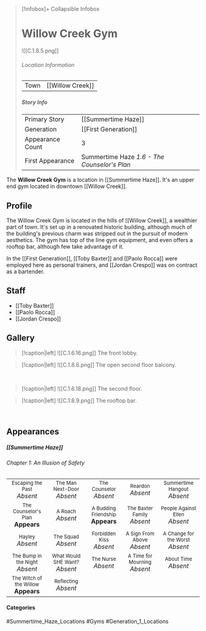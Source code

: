 > [!infobox]+ Collapsible Infobox
> # Willow Creek Gym
> ![[C.1.8.5.png]] 
> ###### Location Information
> |  |  | 
> | ---- | ---- | 
> | Town | [[Willow Creek]] | 
> 
> ##### Story Info
> |  |  | 
> | ---- | ---- | 
> | Primary Story | [[Summertime Haze]] | 
> | Generation | [[First Generation]]|
> | Appearance Count | 3 | 
> | First Appearance | Summertime Haze *1.6 - The Counselor's Plan*

The **Willow Creek Gym** is a location in [[Summertime Haze]]. It's an upper end gym located in downtown [[Willow Creek]].

## Profile
The Willow Creek Gym is located in the hills of [[Willow Creek]], a wealthier part of town. It's set up in a renovated historic building, although much of the building's previous charm was stripped out in the pursuit of modern aesthetics. The gym has top of the line gym equipment, and even offers a rooftop bar, although few take advantage of it.

In the [[First Generation]], [[Toby Baxter]] and [[Paolo Rocca]] were employed here as personal trainers, and [[Jordan Crespo]] was on contract as a bartender.

## Staff
- [[Toby Baxter]]
- [[Paolo Rocca]]
- [[Jordan Crespo]]

## Gallery
> [!caption|left]
> ![[C.1.6.16.png]] 
> The front lobby.

> [!caption|left]
> ![[C.1.8.6.png]] 
> The open second floor balcony.

<br style="clear:both; margin: 0; padding: 0" />

> [!caption|left]
> ![[C.1.6.18.png]] 
> The second floor.

> [!caption|left]
> ![[C.1.8.9.png]] 
> The rooftop bar.

<br style="clear:both; margin: 0; padding: 0" />

## Appearances
##### [[Summertime Haze]]
###### Chapter 1: An Illusion of Safety

|                                                                          |                                                                    |                                                                       |                                                                   |                                                                      |
| ------------------------------------------------------------------------ | ------------------------------------------------------------------ | --------------------------------------------------------------------- | ----------------------------------------------------------------- | -------------------------------------------------------------------- |
| <center><font size=2>Escaping the Past<br><font size=3>*Absent*          | <center><font size=2>The Man Next-Door<br><font size=3>*Absent*    | <center><font size=2>The Counselor<br><font size=3>*Absent*           | <center><font size=2>Reardon<br><font size=3>*Absent*             | <center><font size=2>Summertime Hangout<br><font size=3>*Absent*     |
| <center><font size=2>The Counselor's Plan<br><font size=3>**Appears**    | <center><font size=2>A Roach<br><font size=3>*Absent*              | <center><font size=2>A Budding Friendship<br><font size=3>**Appears** | <center><font size=2>The Baxter Family<br><font size=3>*Absent*   | <center><font size=2>People Against Ellen<br><font size=3>*Absent*   |
| <center><font size=2>Hayley<br><font size=3>*Absent*                     | <center><font size=2>The Squad<br><font size=3>*Absent*            | <center><font size=2>Forbidden Kiss<br><font size=3>*Absent*          | <center><font size=2>A Sign From Above<br><font size=3>*Absent*   | <center><font size=2>A Change for the Worst<br><font size=3>*Absent* |
| <center><font size=2>The Bump in the Night<br><font size=3>*Absent*      | <center><font size=2>What Would SHE Want?<br><font size=3>*Absent* | <center><font size=2>The Nurse<br><font size=3>*Absent*               | <center><font size=2>A Time for Mourning<br><font size=3>*Absent* | <center><font size=2>About Time<br><font size=3>*Absent*             |
| <center><font size=2>The Witch of the Willow<br><font size=3>**Appears** | <center><font size=2>Reflecting<br><font size=3>*Absent* |                                                                       |                                                                   |                                                                      |
#### Categories
#Summertime_Haze_Locations #Gyms #Generation_1_Locations